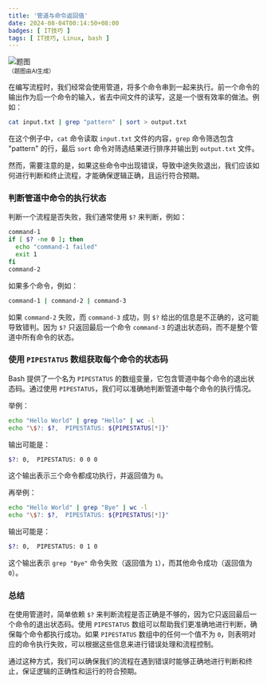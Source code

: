 ```yaml
---
title: '管道与命令返回值'
date: 2024-08-04T00:14:50+08:00
badges: [ IT技巧 ]
tags: [ IT技巧, Linux, bash ]
---
```


<div class="p-3 text-center">
  <img class="img-fluid" src="/images/2024/0804/01.png" alt="题图" style="max-width:640px">
  <div><small>（题图由AI生成）</small></div>
</div>

在编写流程时，我们经常会使用管道，将多个命令串到一起来执行。前一个命令的输出作为后一个命令的输入，省去中间文件的读写，这是一个很有效率的做法。例如：

```sh
cat input.txt | grep "pattern" | sort > output.txt
```

在这个例子中，`cat` 命令读取 `input.txt` 文件的内容，`grep` 命令筛选包含 "pattern" 的行，最后 `sort` 命令对筛选结果进行排序并输出到 `output.txt` 文件。

然而，需要注意的是，如果这些命令中出现错误，导致中途失败退出，我们应该如何进行判断和终止流程，才能确保逻辑正确，且运行符合预期。

### 判断管道中命令的执行状态

判断一个流程是否失败，我们通常使用 `$?` 来判断，例如：

```sh
command-1
if [ $? -ne 0 ]; then
  echo "command-1 failed"
  exit 1
fi
command-2
```

如果多个命令，例如：

```sh
command-1 | command-2 | command-3
```

如果 `command-2` 失败，而 `command-3` 成功，则 `$?` 给出的信息是不正确的，这可能导致错判。因为 `$?` 只返回最后一个命令 `command-3` 的退出状态码，而不是整个管道中所有命令的状态。

### 使用 `PIPESTATUS` 数组获取每个命令的状态码

Bash 提供了一个名为 `PIPESTATUS` 的数组变量，它包含管道中每个命令的退出状态码。通过使用 `PIPESTATUS`，我们可以准确地判断管道中每个命令的执行情况。

举例：

```sh
echo "Hello World" | grep "Hello" | wc -l
echo "\$?: $?,  PIPESTATUS: ${PIPESTATUS[*]}"
```

输出可能是：

```sh
$?: 0,  PIPESTATUS: 0 0 0
```

这个输出表示三个命令都成功执行，并返回值为 `0`。

再举例：

```sh
echo "Hello World" | grep "Bye" | wc -l
echo "\$?: $?,  PIPESTATUS: ${PIPESTATUS[*]}"
```

输出可能是：

```sh
$?: 0,  PIPESTATUS: 0 1 0
```

这个输出表示 `grep "Bye"` 命令失败（返回值为 `1`），而其他命令成功（返回值为 `0`）。

### 总结

在使用管道时，简单依赖 `$?` 来判断流程是否正确是不够的，因为它只返回最后一个命令的退出状态码。使用 `PIPESTATUS` 数组可以帮助我们更准确地进行判断，确保每个命令都执行成功。如果 `PIPESTATUS` 数组中的任何一个值不为 `0`，则表明对应的命令执行失败，可以根据这些信息来进行错误处理和流程控制。

通过这种方式，我们可以确保我们的流程在遇到错误时能够正确地进行判断和终止，保证逻辑的正确性和运行的符合预期。
